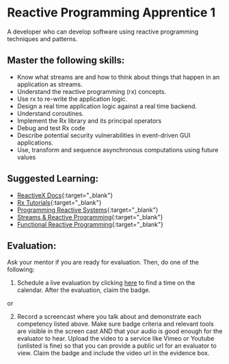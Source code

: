 # Reactive Programming Apprentice 1

A developer who can develop software using reactive programming techniques and patterns.

## Master the following skills:

- Know what streams are and how to think about things that happen in an application as streams.
- Understand the reactive programming (rx) concepts.
- Use rx to re-write the application logic.
- Design a real time application logic against a real time backend.
- Understand coroutines.
- Implement the Rx library and its principal operators
- Debug and test Rx code
- Describe potential security vulnerabilities in event-driven GUI applications.
- Use, transform and sequence asynchronous computations using future values

## Suggested Learning:

- [ReactiveX Docs](http://reactivex.io/){:target="\_blank"}
- [Rx Tutorials](http://reactivex.io/tutorials.html){:target="\_blank"}
- [Programming Reactive Systems](https://www.edx.org/course/programming-reactive-systems){:target="\_blank"}
- [Streams & Reactive Programming](https://codecraft.tv/courses/angular/reactive-programming-with-rxjs/streams-and-reactive-programming/){:target="\_blank"}
- [Functional Reactive Programming](https://tgdwyer.github.io/functionalreactiveprogramming/){:target="\_blank"}

## Evaluation:

Ask your mentor if you are ready for evaluation. Then, do one of the following:

1. Schedule a live evaluation by clicking [here](https://calendly.com/codex-evaluations/full-stack) to find a time on the calendar. After the evaluation, claim the badge.

or

2. Record a screencast where you talk about and demonstrate each competency listed above. Make sure badge criteria and relevant tools are visible in the screen cast AND that your audio is good enough for the evaluator to hear. Upload the video to a service like Vimeo or Youtube (unlisted is fine) so that you can provide a public url for an evaluator to view. Claim the badge and include the video url in the evidence box.
